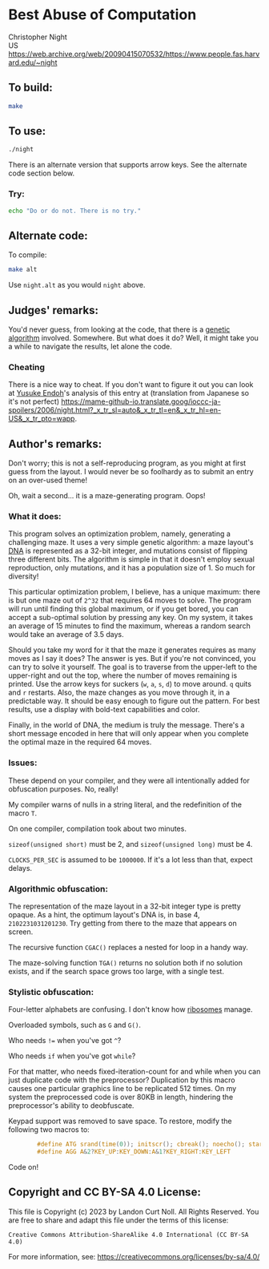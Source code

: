 # Best Abuse of Computation

Christopher Night\
US\
<https://web.archive.org/web/20090415070532/https://www.people.fas.harvard.edu/~night>


## To build:

```sh
make
```


## To use:

```sh
./night
```

There is an alternate version that supports arrow keys. See the alternate code
section below.


### Try:

```sh
echo "Do or do not. There is no try."
```


## Alternate code:

To compile:


```sh
make alt
```

Use `night.alt` as you would `night` above.


## Judges' remarks:

You'd never guess, from looking at the code, that there is a [genetic
algorithm](https://towardsdatascience.com/introduction-to-genetic-algorithms-including-example-code-e396e98d8bf3)
involved.  Somewhere.  But what does it do?  Well, it might take you a while to
navigate the results, let alone the code.

### Cheating

There is a nice way to cheat. If you don't want to figure it out you can look at
[Yusuke Endoh](/winners.html#Yusuke_Endoh)'s analysis of this entry at
(translation from Japanese so it's not perfect)
<https://mame-github-io.translate.goog/ioccc-ja-spoilers/2006/night.html?_x_tr_sl=auto&_x_tr_tl=en&_x_tr_hl=en-US&_x_tr_pto=wapp>.


## Author's remarks:

Don't worry; this is not a self-reproducing program, as you might at
first guess from the layout. I would never be so foolhardy as to
submit an entry on an over-used theme!

Oh, wait a second... it is a maze-generating program. Oops!

### What it does:

This program solves an optimization problem, namely, generating a challenging
maze. It uses a very simple genetic algorithm: a maze layout's
[DNA](https://en.wikipedia.org/wiki/DNA) is represented as a 32-bit integer, and
mutations consist of flipping three different bits. The algorithm is simple in
that it doesn't employ sexual reproduction, only mutations, and it has a
population size of 1. So much for diversity!

This particular optimization problem, I believe, has a unique maximum:
there is but one maze out of `2^32` that requires 64 moves to solve. The
program will run until finding this global maximum, or if you get
bored, you can accept a sub-optimal solution by pressing any key. On
my system, it takes an average of 15 minutes to find the maximum,
whereas a random search would take an average of 3.5 days.

Should you take my word for it that the maze it generates requires as many moves
as I say it does? The answer is yes. But if you're not convinced, you can try to
solve it yourself. The goal is to traverse from the upper-left to the
upper-right and out the top, where the number of moves remaining is printed. Use
the arrow keys for suckers (`w`, `a`, `s`, `d`) to move around. `q` quits and
`r` restarts. Also, the maze changes as you move through it, in a predictable
way. It should be easy enough to figure out the pattern. For best results, use a
display with bold-text capabilities and color.

Finally, in the world of DNA, the medium is truly the message. There's
a short message encoded in here that will only appear when you
complete the optimal maze in the required 64 moves.

### Issues:

These depend on your compiler, and they were all intentionally
added for obfuscation purposes. No, really!

My compiler warns of nulls in a string literal, and the redefinition
of the macro `T`.

On one compiler, compilation took about two minutes.

`sizeof(unsigned short)` must be 2, and `sizeof(unsigned long)` must be 4.

`CLOCKS_PER_SEC` is assumed to be `1000000`. If it's a lot less than that,
expect delays.

### Algorithmic obfuscation:

The representation of the maze layout in a 32-bit integer type is
pretty opaque. As a hint, the optimum layout's DNA is, in base 4,
`2102231031201230`. Try getting from there to the maze that appears on
screen.

The recursive function `CGAC()` replaces a nested for loop in a handy way.

The maze-solving function `TGA()` returns no solution both if no solution
exists, and if the search space grows too large, with a single test.

### Stylistic obfuscation:

Four-letter alphabets are confusing. I don't know how
[ribosomes](https://en.wikipedia.org/wiki/Ribosome) manage.

Overloaded symbols, such as `G` and `G()`.

Who needs `!=` when you've got `^`?

Who needs `if` when you've got `while`?

For that matter, who needs fixed-iteration-count for and while when
you can just duplicate code with the preprocessor? Duplication by this
macro causes one particular graphics line to be replicated 512
times. On my system the preprocessed code is over 80KB in length,
hindering the preprocessor's ability to deobfuscate.

Keypad support was removed to save space. To restore, modify the
following two macros to:

```c
        #define ATG srand(time(0)); initscr(); cbreak(); noecho(); start_color(); keypad(stdscr,1);
        #define AGG A&2?KEY_UP:KEY_DOWN:A&1?KEY_RIGHT:KEY_LEFT
```

Code on!


## Copyright and CC BY-SA 4.0 License:

This file is Copyright (c) 2023 by Landon Curt Noll.  All Rights Reserved.
You are free to share and adapt this file under the terms of this license:

    Creative Commons Attribution-ShareAlike 4.0 International (CC BY-SA 4.0)

For more information, see: https://creativecommons.org/licenses/by-sa/4.0/
